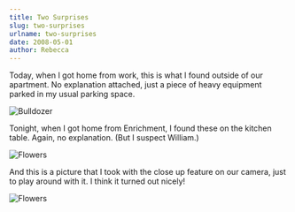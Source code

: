 ```yaml
---
title: Two Surprises
slug: two-surprises
urlname: two-surprises
date: 2008-05-01
author: Rebecca
---
```

Today, when I got home from work, this is what I found outside of our apartment.
No explanation attached, just a piece of heavy equipment parked in my usual
parking space.

<img src="{static}/images/2008-05-01-bulldozer.jpg" alt="Bulldozer" class="img-fluid">

Tonight, when I got home from Enrichment, I found these on the kitchen table.
Again, no explanation. (But I suspect William.)

<img src="{static}/images/2008-05-01-flowers-01.jpg" alt="Flowers" class="img-fluid">

And this is a picture that I took with the close up feature on our camera, just
to play around with it. I think it turned out nicely!

<img src="{static}/images/2008-05-01-flowers-02.jpg" alt="Flowers" class="img-fluid">
